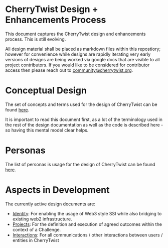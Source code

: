 # CherryTwist Design + Enhancements Process
This document captures the CherryTwist design and enhancements process. This is still evolving.

All design material shall be placed as markdown files within this repostiory; however for convenience while designs are rapidly iterating very early versions of designs are being worked via google docs that are visible to all project contributors. If you would like to be considered for contributor access then please reach out to <community@cherrytwist.org>. 

# Conceptual Design
The set of concepts and terms used for the design of CherryTwist can be found [here](./ConceptualDesign).

It is important to read this document first, as a lot of the terminology used in the rest of the design documentation as well as the code is described here - so having this mental model clear helps. 

# Personas
The list of personas is usage for the design of CherryTwist can be found [here](./Personas.md). 

# Aspects in Development
The currently active design documents are:
* [Identity](https://docs.google.com/document/d/10fdGwtsghLRAlsbksssILIqHZMvYWJmj142LqcdSjs8/edit?usp=sharing): For enabling the usage of Web3 style SSI while also bridging to existing web2 infrastructure. 
* [Projects](https://docs.google.com/document/d/1MKVsp7FI1y793pGnaroqnQU4svMkr2II2WK0TlGyJXo/edit?usp=sharing): For the definition and execution of agreed outcomes within the context of a Challenge. 
* [Interactions](https://docs.google.com/document/d/1ywImANDIhRo-7aw-_VW_r0gSLtj2D8OLrnNjpHSnhaU/edit?usp=sharing): For all communications / other interactions between users / entities in CherryTwist







